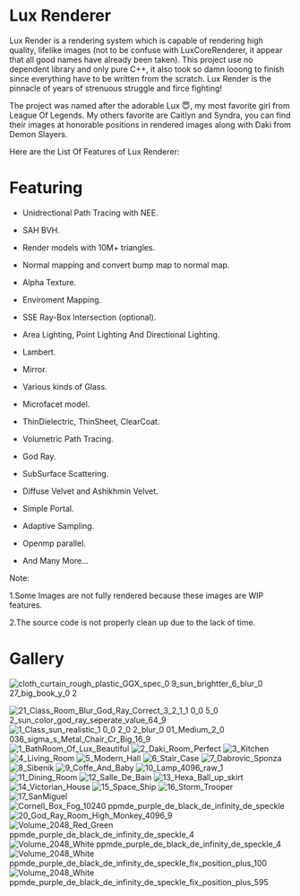 # Lux Renderer
Lux Render is a rendering system which is capable of rendering high quality, lifelike images (not to be confuse with LuxCoreRenderer, it appear that all good names have already been taken). This project use no dependent library and only pure C++, it also took so damn looong to finish since everything have to be written from the scratch. Lux Render is the pinnacle of years of strenuous struggle and firce fighting!

The project was named after the adorable Lux :innocent:, my most favorite girl from League Of Legends. My others favorite are Caitlyn and Syndra, you can find their images at honorable positions in rendered images along with Daki from Demon Slayers.

Here are the List Of Features of Lux Renderer:  

# Featuring

- Unidrectional Path Tracing with NEE. 

- SAH BVH. 

- Render models with 10M+ triangles.

- Normal mapping and convert bump map to normal map. 

- Alpha Texture. 

- Enviroment Mapping.

- SSE Ray-Box Intersection (optional). 

- Area Lighting, Point Lighting And Directional Lighting.

- Lambert.

- Mirror.

- Various kinds of Glass.

- Microfacet model. 

- ThinDielectric, ThinSheet, ClearCoat.

- Volumetric Path Tracing.

- God Ray. 

- SubSurface Scattering.

- Diffuse Velvet and Ashikhmin Velvet.

- Simple Portal.

- Adaptive Sampling.

- Openmp parallel. 

- And Many More...

Note: 

1.Some Images are not fully rendered because these images are WIP features.  

2.The source code is not properly clean up due to the lack of time.

# Gallery
![cloth_curtain_rough_plastic_GGX_spec_0 9_sun_brightter_6_blur_0 27_big_book_y_0 2](https://user-images.githubusercontent.com/93391908/175318885-6ecec9fb-33dc-495a-a8ed-93ebffdbd84a.png)

![21_Class_Room_Blur_God_Ray_Correct_3_2_1_1 0_0 5_0 2_sun_color_god_ray_seperate_value_64_9](https://user-images.githubusercontent.com/93391908/163158423-c491402f-4f02-4654-84b9-f5ff72e8e412.png)
![1_Class_sun_realistic_1 0_0 2_0 2_blur_0 01_Medium_2_0 036_sigma_s_Metal_Chair_Cr_Big_16_9](https://user-images.githubusercontent.com/93391908/161089555-053aa755-a3ab-4bc7-819d-f849de84deb3.png)
![1_BathRoom_Of_Lux_Beautiful](https://user-images.githubusercontent.com/93391908/139697925-6aff1fc2-f7be-40db-8094-2f34e8012153.png)
![2_Daki_Room_Perfect](https://user-images.githubusercontent.com/93391908/139697946-10ce7605-184f-4e3c-bd74-d96c0892d9b3.png)
![3_Kitchen](https://user-images.githubusercontent.com/93391908/139697958-f27cada7-e722-49c3-982f-f525519627ab.png)
![4_Living_Room](https://user-images.githubusercontent.com/93391908/139697968-1b58c9a8-23c6-4f05-8c17-98462f113527.png)
![5_Modern_Hall](https://user-images.githubusercontent.com/93391908/139697972-f1f8aa43-1026-49f7-972c-a131d47af297.png)
![6_Stair_Case](https://user-images.githubusercontent.com/93391908/139697984-98a2a036-d54d-49ee-8715-0a7a65f7553e.png)
![7_Dabrovic_Sponza](https://user-images.githubusercontent.com/93391908/139698000-bb29be2b-0523-4322-afca-bc40d7801eca.png)
![8_Sibenik](https://user-images.githubusercontent.com/93391908/139698009-d04cb3ef-7493-4888-8715-a1aa5f3df962.png)
![9_Coffe_And_Baby](https://user-images.githubusercontent.com/93391908/139698025-478f8e72-e3e1-43b1-a636-83a6a5aa9ff5.png)
![10_Lamp_4096_raw_1](https://user-images.githubusercontent.com/93391908/159626448-62a35c1c-8b90-426c-bbe2-e4870b5d2778.png)
![11_Dining_Room](https://user-images.githubusercontent.com/93391908/139698049-10be903b-7828-4c18-90a7-07caba9cea44.png)
![12_Salle_De_Bain](https://user-images.githubusercontent.com/93391908/139698060-f25551d2-b31d-4f02-94ed-b7a2bee77156.png)
![13_Hexa_Ball_up_skirt](https://user-images.githubusercontent.com/93391908/139698075-e4ad551a-615c-437d-b517-1f20374e1db8.png)
![14_Victorian_House](https://user-images.githubusercontent.com/93391908/139698085-6b07ca18-b1ce-4986-b668-f18949145606.png)
![15_Space_Ship](https://user-images.githubusercontent.com/93391908/139698089-7443c196-459c-4e95-a1d1-fc44d97ca02d.png)
![16_Storm_Trooper](https://user-images.githubusercontent.com/93391908/139698105-9e204194-5513-4295-b994-f710a48b7de9.png)
![17_SanMiguel](https://user-images.githubusercontent.com/93391908/139698111-c70cb423-5ea7-49b9-a7fc-4c6bcb24cdf3.png)
![Cornell_Box_Fog_10240 ppmde_purple_de_black_de_infinity_de_speckle](https://user-images.githubusercontent.com/93391908/177918299-292a3da8-71bc-4b53-b9f1-17709565e994.png)
![20_God_Ray_Room_High_Monkey_4096_9](https://user-images.githubusercontent.com/93391908/163350301-7e3dd60a-8b77-4887-b3f9-68284f5030fb.png)
![Volume_2048_Red_Green ppmde_purple_de_black_de_infinity_de_speckle_4](https://user-images.githubusercontent.com/93391908/177694785-e0c2b6b8-3822-48f3-bfc5-bbe8c0483473.png)
![Volume_2048_White ppmde_purple_de_black_de_infinity_de_speckle_4](https://user-images.githubusercontent.com/93391908/177694793-78a4c7d7-e2a4-424c-bf50-935dd9965df5.png)
![Volume_2048_White ppmde_purple_de_black_de_infinity_de_speckle_fix_position_plus_100](https://user-images.githubusercontent.com/93391908/177918491-a56384a9-5b74-496a-93a4-2fcfa3828297.png)
![Volume_2048_White ppmde_purple_de_black_de_infinity_de_speckle_fix_position_plus_595](https://user-images.githubusercontent.com/93391908/177919523-01855f50-ff67-4a89-af5a-dfbd6aa98d3c.png)




